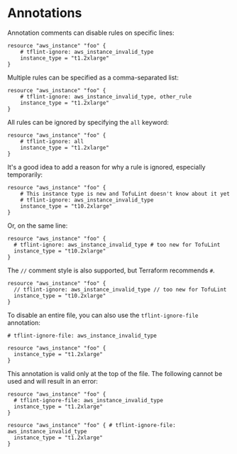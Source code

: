 # Annotations

Annotation comments can disable rules on specific lines:

```hcl
resource "aws_instance" "foo" {
    # tflint-ignore: aws_instance_invalid_type
    instance_type = "t1.2xlarge"
}
```

Multiple rules can be specified as a comma-separated list:

```hcl
resource "aws_instance" "foo" {
    # tflint-ignore: aws_instance_invalid_type, other_rule
    instance_type = "t1.2xlarge"
}
```

All rules can be ignored by specifying the `all` keyword:

```hcl
resource "aws_instance" "foo" {
    # tflint-ignore: all
    instance_type = "t1.2xlarge"
}
```

It's a good idea to add a reason for why a rule is ignored, especially temporarily:

```hcl
resource "aws_instance" "foo" {
    # This instance type is new and TofuLint doesn't know about it yet
    # tflint-ignore: aws_instance_invalid_type
    instance_type = "t10.2xlarge"
}
```

Or, on the same line:

```hcl
resource "aws_instance" "foo" {
  # tflint-ignore: aws_instance_invalid_type # too new for TofuLint
  instance_type = "t10.2xlarge" 
}
```

The `//` comment style is also supported, but Terraform recommends `#`.

```hcl
resource "aws_instance" "foo" {
  // tflint-ignore: aws_instance_invalid_type // too new for TofuLint
  instance_type = "t10.2xlarge" 
}
```

To disable an entire file, you can also use the `tflint-ignore-file` annotation:

```hcl
# tflint-ignore-file: aws_instance_invalid_type

resource "aws_instance" "foo" {
  instance_type = "t1.2xlarge"
}
```

This annotation is valid only at the top of the file. The following cannot be used and will result in an error:

```hcl
resource "aws_instance" "foo" {
  # tflint-ignore-file: aws_instance_invalid_type
  instance_type = "t1.2xlarge"
}
```

```hcl
resource "aws_instance" "foo" { # tflint-ignore-file: aws_instance_invalid_type
  instance_type = "t1.2xlarge"
}
```
